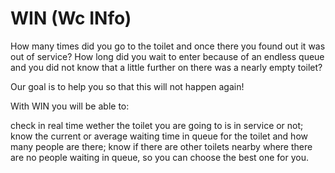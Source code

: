 # WIN (Wc INfo)

How many times did you go to the toilet and once there you found out it was out of service? How long did you wait to enter because of an endless queue and you did not know that a little further on there was a nearly empty toilet?

Our goal is to help you so that this will not happen again!

With WIN you will be able to:

check in real time wether the toilet you are going to is in service or not;
know the current or average waiting time in queue for the toilet and how many people are there;
know if there are other toilets nearby where there are no people waiting in queue, so you can choose the best one for you.
